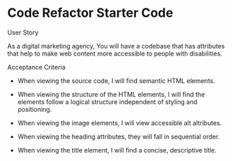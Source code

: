 # Code Refactor Starter Code
User Story

As a digital marketing agency,
You will have a codebase that has attributes that help to make web content
more accessible to people with disabilities.

Acceptance Criteria
* When viewing the source code, I will find semantic HTML elements.

* When viewing the structure of the HTML elements, I will find the elements follow
a logical structure independent of styling and positioning.

* When viewing the image elements, I will view accessible alt altributes.

* When viewing the heading attributes, they will fall in sequential order.

* When viewing the title element, I will find a concise, descriptive title.

